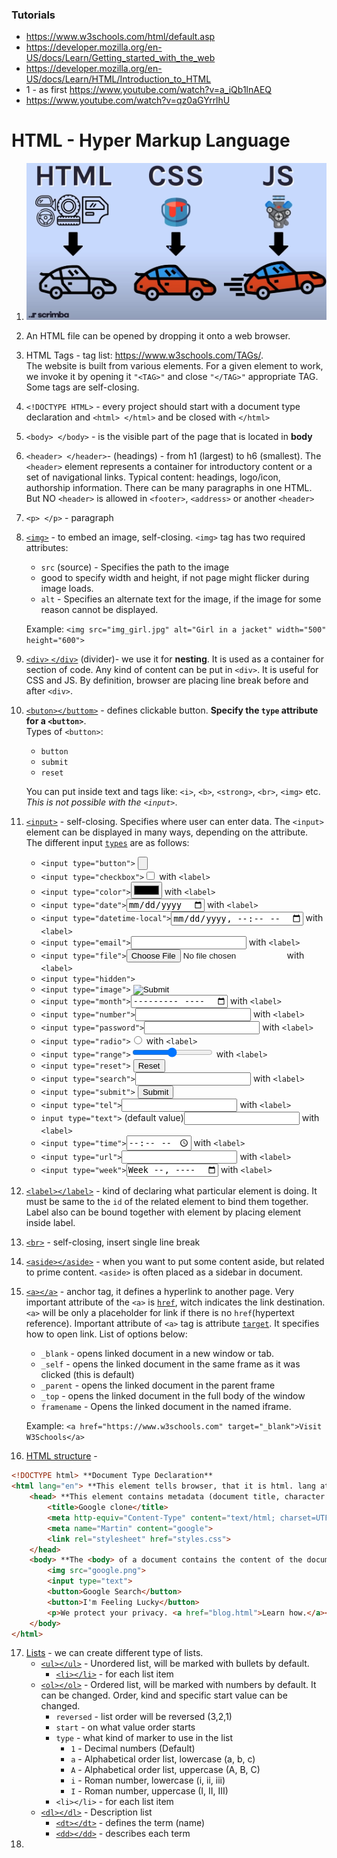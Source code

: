 ### Tutorials
+ https://www.w3schools.com/html/default.asp
+ https://developer.mozilla.org/en-US/docs/Learn/Getting_started_with_the_web
+ https://developer.mozilla.org/en-US/docs/Learn/HTML/Introduction_to_HTML
+ 1 - as first https://www.youtube.com/watch?v=a_iQb1lnAEQ
+ https://www.youtube.com/watch?v=qz0aGYrrlhU

# HTML - Hyper Markup Language
1.  ![alt text](htmlCssJs.jpg)
2. An HTML file can be opened by dropping it onto a web browser.
3.  HTML Tags - tag list: https://www.w3schools.com/TAGs/.  
The website is built from various elements. For a given element to work, we invoke it by opening it `"<TAG>"` and close `"</TAG>"` appropriate TAG. Some tags are self-closing.
4. `<!DOCTYPE HTML>` - every project should start with a document type declaration and `<html> </html>` and be closed with `</html>`
5. `<body> </body>` - is the visible part of the page that is located in **body**
6. `<header> </header>`- (headings) - from h1 (largest) to h6 (smallest). The `<header>` element represents a container for introductory content or a set of navigational links. Typical content: headings, logo/icon, authorship information. There can be many paragraphs in one HTML. But NO `<header>` is allowed in `<footer>`, `<address>` or another `<header>`
7. `<p> </p>` - paragraph
8. [`<img>`](https://www.w3schools.com/TAGs/tag_img.asp) - to embed an image, self-closing. `<img>` tag has two required attributes:
    + `src` (source) - Specifies the path to the image
    + good to specify width and height, if not page might flicker during image loads.
    + `alt` - Specifies an alternate text for the image, if the image for some reason cannot be displayed.    
    
    Example: `<img src="img_girl.jpg" alt="Girl in a jacket" width="500" height="600">`
9. [`<div>` `</div>`](https://www.w3schools.com/TAGs/tag_div.asp) (divider)- we use it for **nesting**. It is used as a container for section of code. Any kind of content can be put in `<div>`. It is useful for CSS and JS. By definition, browser are placing line break before and after `<div>`.
10. [`<buton></buttom>`](https://www.w3schools.com/TAGs/tag_button.asp) - defines clickable button.  **Specify the `type` attribute for a `<button>`**.  
Types of `<button>`:
    + `button`
    + `submit`
    + `reset`   
    
    You can put inside text and tags like: `<i>`, `<b>`, `<strong>`, `<br>`, `<img>` etc. *This is not possible with the `<input>`*.
11. [`<input>`](https://www.w3schools.com/TAGs/tag_input.asp) - self-closing. Specifies where user can enter data. The `<input>` element can be displayed in many ways, depending on the attribute.  
The different input [`types`](https://www.w3schools.com/TAGs/att_input_type.asp) are as follows:
    + `<input type="button">` <input type="button">
    + `<input type="checkbox">`<input type="checkbox"> with `<label>`
    + `<input type="color">`<input type="color"> with `<label>`
    + `<input type="date">`<input type="date"> with `<label>`
    + `<input type="datetime-local">`<input type="datetime-local"> with `<label>`
    + `<input type="email">`<input type="email"> with `<label>`
    + `<input type="file">`<input type="file"> with `<label>`
    + `<input type="hidden">` <input type="hidden">
    + `<input type="image">` <input type="image">
    + `<input type="month">`<input type="month"> with `<label>`
    + `<input type="number">`<input type="number"> with `<label>`
    + `<input type="password">`<input type="password"> with `<label>`
    + `<input type="radio">`<input type="radio"> with `<label>`
    + `<input type="range">`<input type="range"> with `<label>`
    + `<input type="reset">` <input type="reset">
    + `<input type="search">`<input type="search"> with `<label>`
    + `<input type="submit">` <input type="submit">
    + `<input type="tel">`<input type="tel"> with `<label>`
    + `input type="text">` (default value)<input type="text"> with `<label>`
    + `<input type="time">`<input type="time"> with `<label>`
    + `<input type="url">`<input type="url"> with `<label>`
    + `<input type="week">`<input type="week"> with `<label>`
12. [`<label></label>`](https://www.w3schools.com/TAGs/tag_label.asp) - kind of declaring what particular element is doing. It must be same to the `id` of the related element to bind them together. Label also can be bound together with element by placing element inside label. 
13. [`<br>`](https://www.w3schools.com/TAGs/tag_br.asp) - self-closing, insert single line break
14. [`<aside></aside>`](https://www.w3schools.com/TAGS/tag_aside.asp) - when you want to put some content aside, but related to prime content. `<aside>` is often placed as a sidebar in document.
15. [`<a></a>`](https://www.w3schools.com/TAGs/tag_a.asp) - anchor tag, it defines a hyperlink to another page. Very important attribute of the `<a>` is [`href`](https://www.w3schools.com/tags/att_a_href.asp), witch indicates the link destination. `<a>` will be only a placeholder for link if there is no `href`(hypertext reference). Important attribute of `<a>` tag is attribute [`target`](https://www.w3schools.com/tags/att_a_target.asp). It specifies how to open link. List of options below:
    + `_blank` - opens linked document in a new window or tab.
    + `_self` - opens the linked document in the same frame as it was clicked (this is default)
    + `_parent` - opens the linked document in the parent frame
    + `_top` - opens the linked document in the full body of the window
    + `framename` - Opens the linked document in the named iframe. 
    
    Example: `<a href="https://www.w3schools.com" target="_blank">Visit W3Schools</a>`
16. [HTML structure](https://www.w3docs.com/snippets/html/html5-page-structure.html) - 
``` html
<!DOCTYPE html> **Document Type Declaration**
<html lang="en"> **This element tells browser, that it is html. lang attribute is nowadays unnecessary**
    <head> **This element contains metadata (document title, character set, styles, links, scripts), specific information about the web page that is not displayed to the user**
        <title>Google clone</title>
        <meta http-equiv="Content-Type" content="text/html; charset=UTF-8"/>
        <meta name="Martin" content="google">
        <link rel="stylesheet" href="styles.css">
    </head>
    <body> **The <body> of a document contains the content of the document. The content may be presented by a user agent in different ways. E.g., the content can be text, images, links, colors, graphics, etc.**
        <img src="google.png">
        <input type="text">
        <button>Google Search</button>
        <button>I'm Feeling Lucky</button>
        <p>We protect your privacy. <a href="blog.html">Learn how.</a></p>
    </body>
</html>
```
17. [Lists](https://www.w3schools.com/HTML/html_lists.asp) - we can create different type of lists.
    + [`<ul></ul>`](https://www.w3schools.com/TAGs/tag_ul.asp) - Unordered list, will be marked with bullets by default.
        + [`<li></li>`](https://www.w3schools.com/TAGs/tag_li.asp) - for each list item
    + [`<ol></ol>`](https://www.w3schools.com/TAGs/tag_ol.asp) - Ordered list, will be marked with numbers by default. It can be changed. Order, kind and specific start value can be changed.
        + `reversed` - list order will be reversed (3,2,1)
        + `start` - on what value order starts
        + `type` - what kind of marker to use in the list
            + `1` - Decimal numbers (Default)
            + `a` - Alphabetical order list, lowercase (a, b, c)
            + `A` - Alphabetical order list, uppercase (A, B, C)
            + `i` - Roman number, lowercase (i, ii, iii)
            + `I` - Roman number, uppercase (I, II, III)
        + `<li></li>` - for each list item
    + [`<dl></dl>`](https://www.w3schools.com/TAGs/tag_dl.asp) - Description list
        + [`<dt></dt>`](https://www.w3schools.com/TAGs/tag_dt.asp) - defines the term (name)
        + [`<dd></dd>`](https://www.w3schools.com/TAGs/tag_dd.asp) - describes each term
18.  